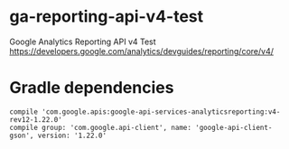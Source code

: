 # ga-reporting-api-v4-test
Google Analytics Reporting API v4 Test
https://developers.google.com/analytics/devguides/reporting/core/v4/

# Gradle dependencies
	compile 'com.google.apis:google-api-services-analyticsreporting:v4-rev12-1.22.0'
	compile group: 'com.google.api-client', name: 'google-api-client-gson', version: '1.22.0'
